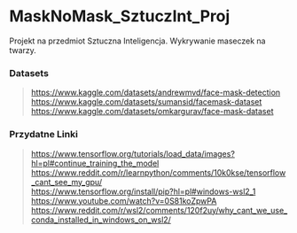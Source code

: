 # MaskNoMask_SztuczInt_Proj
Projekt na przedmiot Sztuczna Inteligencja. Wykrywanie maseczek na twarzy.


### Datasets 

> https://www.kaggle.com/datasets/andrewmvd/face-mask-detection <br>
> https://www.kaggle.com/datasets/sumansid/facemask-dataset <br>
> https://www.kaggle.com/datasets/omkargurav/face-mask-dataset <br>


### Przydatne Linki
> https://www.tensorflow.org/tutorials/load_data/images?hl=pl#continue_training_the_model <br>
> https://www.reddit.com/r/learnpython/comments/10k0kse/tensorflow_cant_see_my_gpu/ <br>
> https://www.tensorflow.org/install/pip?hl=pl#windows-wsl2_1 <br>
> https://www.youtube.com/watch?v=0S81koZpwPA <br>
> https://www.reddit.com/r/wsl2/comments/120f2uy/why_cant_we_use_conda_installed_in_windows_on_wsl2/ <br>
